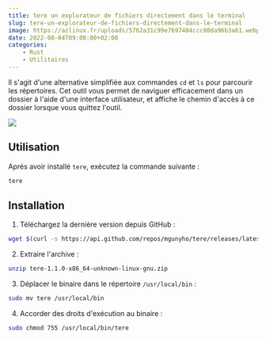 ```yaml
---
title: tere un explorateur de fichiers directement dans le terminal
slug: tere-un-explorateur-de-fichiers-directement-dans-le-terminal
image: https://azlinux.fr/uploads/5762a31c99e7697484ccc80da96b3a61.webp
date: 2022-08-04T09:00:00+02:00
categories:
    - Rust
    - Utilitaires
---
```


Il s'agit d'une alternative simplifiée aux commandes `cd` et `ls` pour parcourir les répertoires. Cet outil vous permet de naviguer efficacement dans un dossier à l'aide d'une interface utilisateur, et affiche le chemin d'accès à ce dossier lorsque vous quittez l'outil.

![](https://azlinux.fr/uploads/a7dfe3b39fa7ccd43b5c827f0cc98407.webp)

## Utilisation

Après avoir installé `tere`, exécutez la commande suivante :

```bash
tere
```

## Installation

1. Téléchargez la dernière version depuis GitHub :

```bash
wget $(curl -s https://api.github.com/repos/mgunyho/tere/releases/latest | jq -r '.assets[0] | .browser_download_url') 
```

2. Extraire l'archive :

```bash
unzip tere-1.1.0-x86_64-unknown-linux-gnu.zip 
```

3. Déplacer le binaire dans le répertoire `/usr/local/bin` :

```bash
sudo mv tere /usr/local/bin
```

4. Accorder des droits d'exécution au binaire :

```bash
sudo chmod 755 /usr/local/bin/tere
```
